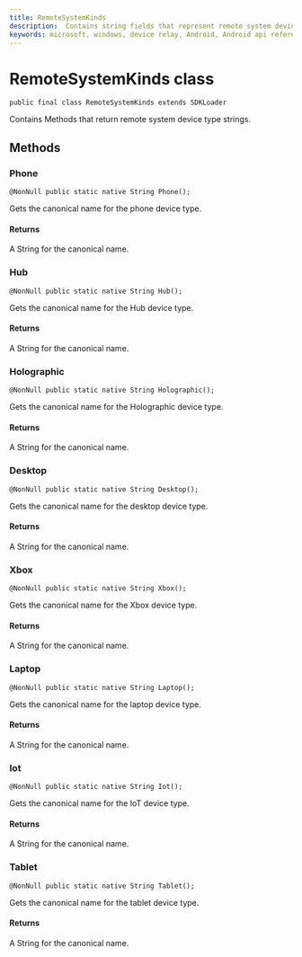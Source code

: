 ```yaml
---
title: RemoteSystemKinds
description:  Contains string fields that represent remote system device types.
keywords: microsoft, windows, device relay, Android, Android api reference
---
```


# RemoteSystemKinds class

```
public final class RemoteSystemKinds extends SDKLoader
```

Contains Methods that return remote system device type strings.

## Methods

### Phone
`@NonNull public static native String Phone();`

Gets the canonical name for the phone device type.

#### Returns
A String for the canonical name.

### Hub
`@NonNull public static native String Hub();`

Gets the canonical name for the Hub device type.

#### Returns
A String for the canonical name.

### Holographic
`@NonNull public static native String Holographic();`

Gets the canonical name for the Holographic device type.

#### Returns
A String for the canonical name.

### Desktop
`@NonNull public static native String Desktop();`

Gets the canonical name for the desktop device type.

#### Returns
A String for the canonical name.

### Xbox
`@NonNull public static native String Xbox();`

Gets the canonical name for the Xbox device type.

#### Returns
A String for the canonical name.

### Laptop
`@NonNull public static native String Laptop();`

Gets the canonical name for the laptop device type.

#### Returns
A String for the canonical name.

### Iot
`@NonNull public static native String Iot();`

Gets the canonical name for the IoT device type.

#### Returns
A String for the canonical name.

### Tablet
`@NonNull public static native String Tablet();`

Gets the canonical name for the tablet device type.

#### Returns
A String for the canonical name.
